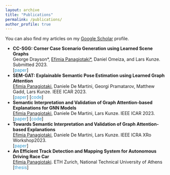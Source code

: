 ```yaml
---
layout: archive
title: "Publications"
permalink: /publications/
author_profile: true
---
```

<head>
<style>
.sparse-list:last-child{
	margin-bottom: 0;
}
.link-in-list {
  color: #39c;
  font-weight: 400;
  text-decoration: none;
}
</style>
</head>

  You can also find my articles on my [Google Scholar](https://scholar.google.com/citations?user=f3wO9MYAAAAJ&hl=en&oi=sra) profile.

<ul class="sparse-list">
        <li>
          <b>CC-SGG: Corner Case Scenario Generation using Learned Scene Graphs</b> <br/>
          George Drayson*, <u>Efimia Panagiotaki*</u>, Daniel Omeiza, and Lars Kunze. Submitted 2023.<br/>
          [<a href="https://arxiv.org/abs/2309.09844" class="link-in-list">paper</a>]
        </li>
        <li>
          <b>SEM-GAT: Explainable Semantic Pose Estimation using Learned Graph Attention</b> <br/>
          <u>Efimia Panagiotaki</u>, Daniele De Martini, Georgi Pramatarov, Matthew Gadd, Lars Kunze. IEEE ICAR 2023.<br/>
          [<a href="https://arxiv.org/abs/2308.03718" class="link-in-list">paper</a>]
          [<a href="https://github.com/cognitive-robots/SEM-GAT" class="link-in-list">code</a>]
        </li>
        <li>
          <b>Semantic Interpretation and Validation of Graph Attention-based Explanations for GNN Models</b> <br/>
          <u>Efimia Panagiotaki</u>, Daniele De Martini, Lars Kunze. IEEE ICAR 2023.<br/>
          [<a href="https://arxiv.org/abs/2308.04220" class="link-in-list">paper</a>]
          [<a href="https://github.com/cognitive-robots/SEM-GAT" class="link-in-list">code</a>]
        </li>
        <li>
          <b>Towards Semantic Interpretation and Validation of Graph Attention-based Explanations</b> <br/>
          <u>Efimia Panagiotaki</u>, Daniele De Martini, Lars Kunze. IEEE ICRA XRo Workshop2023.<br/>
          [<a href="https://openreview.net/forum?id=ymyQeqatQqQ" class="link-in-list">paper</a>]
        </li>
        <li>
          <b>An Efficient Track Detection and Mapping System for Autonomous Driving Race Car</b> <br/>
          <u>Efimia Panagiotaki</u>. ETH Zurich, National Technical University of Athens<br/>
          [<a href="https://dspace.lib.ntua.gr/xmlui/bitstream/handle/123456789/46773/Diplwmatiki_Efimia_Panagiotaki.pdf" class="link-in-list">thesis</a>]
        </li>
</ul>

